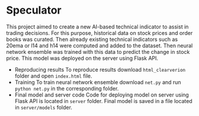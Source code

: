 # Speculator
This project aimed to create a new AI-based technical indicator to assist in trading decisions. For this purpose, historical data on stock prices and order books was curated. Then already existing technical indicators such as 20ema or l14 and h14 were computed and added to the dataset. Then neural network ensemble was trained with this data to predict the change in stock price. This model was deployed on the server using Flask API. 
- Reproducing results
To reproduce results download `html_clearverion` folder and open `index.html` file.
- Training
To train neural network ensemble download `net.py` and run `python net.py` in the corresponding folder.
- Final model and server code
Code for deploying model on server using Flask API is located in `server` folder. Final model is saved in a file located in `server/models` folder.
